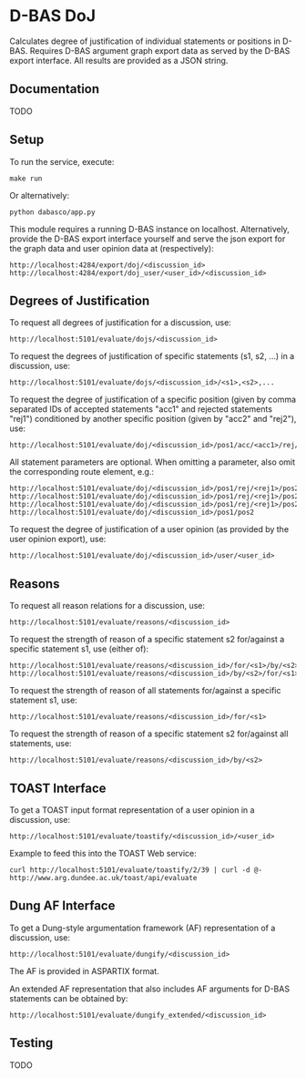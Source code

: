 # D-BAS DoJ

Calculates degree of justification of individual statements or positions in
D-BAS. Requires D-BAS argument graph export data as served by the D-BAS export
interface.
All results are provided as a JSON string.

## Documentation
TODO

## Setup

To run the service, execute:

    make run
    
Or alternatively:

    python dabasco/app.py
    
This module requires a running D-BAS instance on localhost.
Alternatively, provide the D-BAS export interface yourself and serve the json
export for the graph data and user opinion data at (respectively):

    http://localhost:4284/export/doj/<discussion_id>
    http://localhost:4284/export/doj_user/<user_id>/<discussion_id>
    
## Degrees of Justification

To request all degrees of justification for a discussion, use:

    http://localhost:5101/evaluate/dojs/<discussion_id>
    
To request the degrees of justification of specific statements (s1, s2, ...) in a discussion, use:

    http://localhost:5101/evaluate/dojs/<discussion_id>/<s1>,<s2>,...

To request the degree of justification of a specific position (given by comma separated IDs of accepted statements "acc1" and rejected statements "rej1") conditioned by another specific position (given by "acc2" and "rej2"), use:

    http://localhost:5101/evaluate/doj/<discussion_id>/pos1/acc/<acc1>/rej/<rej1>/pos2/acc/<acc2>/rej/<rej2>
    
All statement parameters are optional. When omitting a parameter, also omit the corresponding route element, e.g.:

    http://localhost:5101/evaluate/doj/<discussion_id>/pos1/rej/<rej1>/pos2/acc/<acc2>/rej/<rej2>
    http://localhost:5101/evaluate/doj/<discussion_id>/pos1/rej/<rej1>/pos2/acc/<acc2>
    http://localhost:5101/evaluate/doj/<discussion_id>/pos1/rej/<rej1>/pos2
    http://localhost:5101/evaluate/doj/<discussion_id>/pos1/pos2

To request the degree of justification of a user opinion (as provided by the user opinion export), use:

    http://localhost:5101/evaluate/doj/<discussion_id>/user/<user_id>

## Reasons

To request all reason relations for a discussion, use:

    http://localhost:5101/evaluate/reasons/<discussion_id>

To request the strength of reason of a specific statement s2 for/against a specific statement s1, use (either of):

    http://localhost:5101/evaluate/reasons/<discussion_id>/for/<s1>/by/<s2>
    http://localhost:5101/evaluate/reasons/<discussion_id>/by/<s2>/for/<s1>
                                             
To request the strength of reason of all statements for/against a specific statement s1, use:

    http://localhost:5101/evaluate/reasons/<discussion_id>/for/<s1>
        
To request the strength of reason of a specific statement s2 for/against all statements, use:

    http://localhost:5101/evaluate/reasons/<discussion_id>/by/<s2>
    
     
## TOAST Interface

To get a TOAST input format representation of a user opinion in a discussion, use:

    http://localhost:5101/evaluate/toastify/<discussion_id>/<user_id>
     
Example to feed this into the TOAST Web service:

    curl http://localhost:5101/evaluate/toastify/2/39 | curl -d @- http://www.arg.dundee.ac.uk/toast/api/evaluate
    
## Dung AF Interface

To get a Dung-style argumentation framework (AF) representation of a discussion, use:

    http://localhost:5101/evaluate/dungify/<discussion_id>    

The AF is provided in ASPARTIX format.

An extended AF representation that also includes AF arguments for D-BAS statements can be obtained by:
 
    http://localhost:5101/evaluate/dungify_extended/<discussion_id> 

## Testing
TODO
